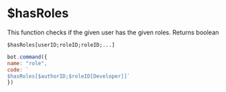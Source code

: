 # $hasRoles

This function checks if the given user has the given roles. Returns boolean

```text
$hasRoles[userID;roleID;roleID;...]
```

```javascript
bot.command({
name: "role", 
code: `
$hasRoles[$authorID;$roleID[Developer]]`
})
```

